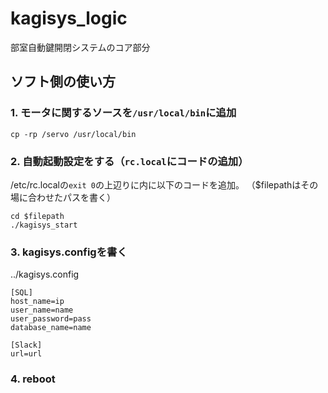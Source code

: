 # kagisys_logic
部室自動鍵開閉システムのコア部分

## ソフト側の使い方
### 1. モータに関するソースを`/usr/local/bin`に追加
```shell
cp -rp /servo /usr/local/bin
```

### 2. 自動起動設定をする（`rc.local`にコードの追加）
/etc/rc.localの`exit 0`の上辺りに内に以下のコードを追加。
（$filepathはその場に合わせたパスを書く）
```shell:/etc/rc.local
cd $filepath
./kagisys_start 
```

### 3. kagisys.configを書く
../kagisys.config
```
[SQL]
host_name=ip
user_name=name
user_password=pass
database_name=name

[Slack]
url=url
```

### 4. reboot
